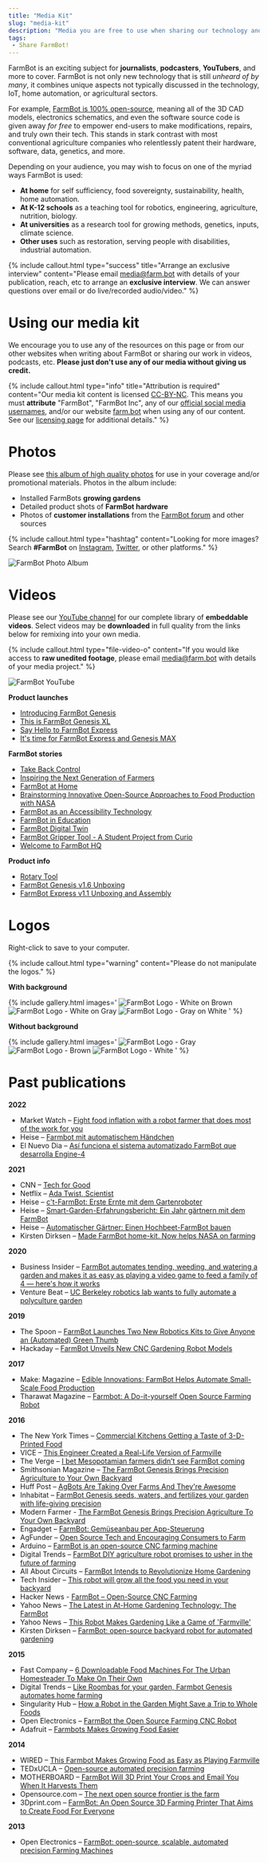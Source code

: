 ```yaml
---
title: "Media Kit"
slug: "media-kit"
description: "Media you are free to use when sharing our technology and vision"
tags:
 - Share FarmBot!
---
```


FarmBot is an exciting subject for **journalists**, **podcasters**, **YouTubers**, and more to cover. FarmBot is not only new technology that is still _unheard of by many_, it combines unique aspects not typically discussed in the technology, IoT, home automation, or agricultural sectors.

For example, [FarmBot is 100% open-source](https://farm.bot/pages/open-source), meaning all of the 3D CAD models, electronics schematics, and even the software source code is given away _for free_ to empower end-users to make modifications, repairs, and truly own their tech. This stands in stark contrast with most conventional agriculture companies who relentlessly patent their hardware, software, data, genetics, and more.

Depending on your audience, you may wish to focus on one of the myriad ways FarmBot is used:

- **At home** for self sufficiency, food sovereignty, sustainability, health, home automation.
- **At K-12 schools** as a teaching tool for robotics, engineering, agriculture, nutrition, biology.
- **At universities** as a research tool for growing methods, genetics, inputs, climate science.
- **Other uses** such as restoration, serving people with disabilities, industrial automation.

{%
include callout.html
type="success"
title="Arrange an exclusive interview"
content="Please email [media@farm.bot](mailto:media@farm.bot) with details of your publication, reach, etc to arrange an **exclusive interview**. We can answer questions over email or do live/recorded audio/video."
%}

# Using our media kit

We encourage you to use any of the resources on this page or from our other websites when writing about FarmBot or sharing our work in videos, podcasts, etc. **Please just don't use any of our media without giving us credit.**

{%
include callout.html
type="info"
title="Attribution is required"
content="Our media kit content is licensed [CC-BY-NC](https://creativecommons.org/licenses/by-nc/4.0/). This means you must **attribute** \"FarmBot\", \"FarmBot Inc\", any of our [official social media usernames](../marketing/social-media.md#accounts), and/or our website [farm.bot](https://farm.bot) when using any of our content. See our [licensing page](../farmbot/intro/licensing.md#non-functional-works) for additional details."
%}

# Photos

Please see [this album of high quality photos](https://photos.app.goo.gl/fD3Td131P6MYYu4c8) for use in your coverage and/or promotional materials. Photos in the album include:

- Installed FarmBots **growing gardens**
- Detailed product shots of **FarmBot hardware**
- Photos of **customer installations** from the [FarmBot forum](https://forum.farmbot.org/) and other sources

{%
include callout.html
type="hashtag"
content="Looking for more images? Search **#FarmBot** on [Instagram](https://www.instagram.com/explore/tags/farmbot/), [Twitter](https://twitter.com/search?q=%23farmbot), or other platforms."
%}

![FarmBot Photo Album](_images/photo_album.jpg)

# Videos

Please see our [YouTube channel](https://www.youtube.com/@farmbot/videos) for our complete library of **embeddable videos**. Select videos may be **downloaded** in full quality from the links below for remixing into your own media.

{%
include callout.html
type="file-video-o"
content="If you would like access to **raw unedited footage**, please email [media@farm.bot](mailto:media@farm.bot) with details of your media project."
%}

![FarmBot YouTube](_images/farmbot_youtube.jpg)

**Product launches**

- [Introducing FarmBot Genesis](https://drive.google.com/file/d/1QCKZWJ694CL82SiLgKXCBM9Md18lgxte/view)
- [This is FarmBot Genesis XL](https://drive.google.com/file/d/129Io-ez5PYkR7WwEp42wuZRlXjYcMnSJ/view)
- [Say Hello to FarmBot Express](https://drive.google.com/file/d/1cdF0j0R3KbKAZmjgzZ1hETzQuZCzWHlj/view)
- [It's time for FarmBot Express and Genesis MAX](https://drive.google.com/file/d/1rYObpGVCquSY67iAKZtYKCsRosZdgpJi/view)

**FarmBot stories**

- [Take Back Control](https://drive.google.com/file/d/1Y44H3GaTXGISxQuegb3KMxZxehkkdEcF/view)
- [Inspiring the Next Generation of Farmers](https://drive.google.com/file/d/1fyLwq-Lf9HijpEiBjAedo1gGkKhOfXX5/view)
- [FarmBot at Home](https://drive.google.com/file/d/1-kC8-jqkpBgJ6seJ4C3yiS5TmV1FheG1/view)
- [Brainstorming Innovative Open-Source Approaches to Food Production with NASA](https://drive.google.com/file/d/1mwoPHxVv9zzZQRMf6hgs63aizoFDrJks/view)
- [FarmBot as an Accessibility Technology](https://drive.google.com/file/d/1DBgPcS1zlnHRu0Qf60e83cZag7mC9B8c/view)
- [FarmBot in Education](https://drive.google.com/file/d/1UboyWw2SBK6eIiqR8g1afM0W2Ik7abD7/view)
- [FarmBot Digital Twin](https://drive.google.com/file/d/16qE0eubFPg40NG7h6rXYUZ0rewdbABJM/view)
- [FarmBot Gripper Tool - A Student Project from Curio](https://drive.google.com/file/d/1U3LZZHMEvoERQm0emAh78Rr8KOlkz6bg/view)
- [Welcome to FarmBot HQ](https://drive.google.com/file/d/18HsnK_ayHYYCGfM5EqwkZJ5g5e9SLzqJ/view)

**Product info**

- [Rotary Tool](https://drive.google.com/file/d/1m_Mg8OCBMBoEJaFlyMk__mh12ax7n_-I/view)
- [FarmBot Genesis v1.6 Unboxing](https://drive.google.com/file/d/1-3bNeChe0-QC7kwtCA_dMAMoR86WwR41/view)
- [FarmBot Express v1.1 Unboxing and Assembly](https://drive.google.com/file/d/1SqbUSt1lmWEEiPDFoTORqNpMPIXxGrSd/view)

# Logos

Right-click to save to your computer.

{%
include callout.html
type="warning"
content="Please do not manipulate the logos."
%}

**With background**

{% include gallery.html images='
![FarmBot Logo - White on Brown](_images/FarmBot_Logo_White_on_Brown.png)
![FarmBot Logo - White on Gray](_images/FarmBot_Logo_White_on_Gray.png)
![FarmBot Logo - Gray on White](_images/FarmBot_Logo_Gray_on_White.png)
' %}

**Without background**

{% include gallery.html images='
![FarmBot Logo - Gray](_images/FarmBot_Logo_Gray_on_Transparent.png)
![FarmBot Logo - Brown](_images/FarmBot_Logo_Brown_on_Transparent.png)
![FarmBot Logo - White](_images/FarmBot_Logo_White_on_Transparent.png)
' %}

# Past publications

**2022**

- Market Watch – [Fight food inflation with a robot farmer that does most of the work for you](https://www.marketwatch.com/story/fight-food-inflation-with-a-robot-farmer-that-does-most-of-the-work-for-you-11668436842)
- Heise – [Farmbot mit automatischem Händchen](https://www.heise.de/news/Farmbot-mit-automatischem-Haendchen-6653844.html)
- El Nuevo Dia – [Así funciona el sistema automatizado FarmBot que desarrolla Engine-4](https://www.elnuevodia.com/tecnologia/otros/videos/asi-funciona-el-sistema-automatizado-farmbot-que-desarrolla-engine-4-279379/)

**2021**

- CNN – [Tech for Good](https://www.youtube.com/watch?v=nai1JNIGnes)
- Netflix – [Ada Twist, Scientist](https://www.youtube.com/watch?v=0M3sfjTGkkM)
- Heise – [c't-FarmBot: Erste Ernte mit dem Gartenroboter](https://www.heise.de/news/c-t-FarmBot-Erste-Ernte-mit-dem-Gartenroboter-6052185.html)
- Heise – [Smart-Garden-Erfahrungsbericht: Ein Jahr gärtnern mit dem FarmBot](https://www.heise.de/tests/Smart-Garden-Erfahrungsbericht-Ein-Jahr-gaertnern-mit-dem-FarmBot-6279205.html)
- Heise – [Automatischer Gärtner: Einen Hochbeet-FarmBot bauen](https://www.heise.de/ratgeber/Anleitung-Einen-FarmBot-als-Bastelprojekt-zusammenbauen-6008238.html)
- Kirsten Dirksen – [Made FarmBot home-kit. Now helps NASA on farming](https://www.youtube.com/watch?v=2dRpmuU2ZrU)

**2020**

- Business Insider – [FarmBot automates tending, weeding, and watering a garden and makes it as easy as playing a video game to feed a family of 4 — here's how it works](https://www.businessinsider.com/farmbot-automated-farm-kits-controlled-through-app-2020-6)
- Venture Beat – [UC Berkeley robotics lab wants to fully automate a polyculture garden](https://venturebeat.com/ai/uc-berkeley-robotics-lab-wants-to-fully-automate-a-polyculture-garden/)

**2019**

- The Spoon – [FarmBot Launches Two New Robotics Kits to Give Anyone an (Automated) Green Thumb](https://thespoon.tech/farmbot-launches-two-new-robotics-kits-to-give-anyone-a-automated-green-thumb/)
- Hackaday – [FarmBot Unveils New CNC Gardening Robot Models](https://hackaday.com/2019/07/01/farmbot-unveils-new-cnc-gardening-robot-models/)

**2017**

- Make: Magazine – [Edible Innovations: FarmBot Helps Automate Small-Scale Food Production](https://makezine.com/article/home/gardening/community-creating-solution-farmbot-technology/)
- Tharawat Magazine – [Farmbot: A Do-it-yourself Open Source Farming Robot](https://www.tharawat-magazine.com/start/farmbot-open-source-farming-robot/)

**2016**

- The New York Times – [Commercial Kitchens Getting a Taste of 3-D-Printed Food](https://www.nytimes.com/2016/10/24/business/commercial-kitchens-getting-a-taste-of-3-d-printed-food.html)
- VICE – [This Engineer Created a Real-Life Version of Farmville](https://www.vice.com/en/article/9a8383/this-engineer-created-a-real-life-version-of-farmville)
- The Verge – [I bet Mesopotamian farmers didn’t see FarmBot coming](https://www.theverge.com/circuitbreaker/2016/6/8/11887402/farmbot-farming-robot-agriculture-garden-automated)
- Smithsonian Magazine – [The FarmBot Genesis Brings Precision Agriculture to Your Own Backyard](https://www.smithsonianmag.com/innovation/farmbot-genesis-brings-precision-agriculture-your-own-backyard-180959603/)
- Huff Post – [AgBots Are Taking Over Farms And They're Awesome](https://www.huffpost.com/archive/au/entry/argobots-are-taking-over-farms-and-theyre-awesome_au_5cd41861e4b0ca9b77563a0b)
- Inhabitat – [FarmBot Genesis seeds, waters, and fertilizes your garden with life-giving precision](https://inhabitat.com/farmbot-genesis-seeds-waters-and-fertilizes-your-garden-with-life-giving-precision/)
- Modern Farmer - [The FarmBot Genesis Brings Precision Agriculture To Your Own Backyard](https://modernfarmer.com/2016/06/farmbot-genesis/)
- Engadget – [FarmBot: Gemüseanbau per App-Steuerung](https://www.engadget.com/de-2016-06-09-farmbot-gemuseanbau-per-app-steuerung.html)
- AgFunder – [Open Source Tech and Encouraging Consumers to Farm](https://agfundernews.com/farmbot-founder-aronson-on-open-source-tech-and-encouraging-consumers-to-farm5832)
- Arduino – [FarmBot is an open-source CNC farming machine](https://blog.arduino.cc/2016/06/07/farmbot-is-an-open-source-cnc-farming-machine/)
- Digital Trends – [FarmBot DIY agriculture robot promises to usher in the future of farming](https://www.digitaltrends.com/cool-tech/farmbot-open-source-agriculture-robot/)
- All About Circuits – [FarmBot Intends to Revolutionize Home Gardening](https://www.allaboutcircuits.com/news/farmbot-intends-to-revolutionize-home-gardening/)
- Tech Insider – [This robot will grow all the food you need in your backyard](https://www.businessinsider.com/farming-robot-farmbot-automatically-grow-vegetables-backyard-garden-2016-7)
- Hacker News - [FarmBot – Open-Source CNC Farming](https://news.ycombinator.com/item?id=11856915)
- Yahoo News – [The Latest in At-Home Gardening Technology: The FarmBot](https://sg.news.yahoo.com/latest-home-gardening-technology-farmbot-223741146.html)
- Yahoo News – [This Robot Makes Gardening Like a Game of 'Farmville'](https://finance.yahoo.com/news/robot-makes-gardening-game-farmville-161140546.html)
- Kirsten Dirksen – [FarmBot: open-source backyard robot for automated gardening](https://www.youtube.com/watch?v=BqYrAWssrrY)

**2015**

- Fast Company – [6 Downloadable Food Machines For The Urban Homesteader To Make On Their Own](https://www.fastcompany.com/3042975/6-downloadable-food-machines-for-the-urban-homesteader-to-make-on-their-own)
- Digital Trends – [Like Roombas for your garden, Farmbot Genesis automates home farming](https://www.digitaltrends.com/home/farmbot-diy-agriculture-gardening-robot/)
- Singularity Hub – [How a Robot in the Garden Might Save a Trip to Whole Foods](https://singularityhub.com/2015/12/15/how-a-robot-in-the-garden-might-replace-a-trip-to-whole-foods/)
- Open Electronics – [FarmBot the Open Source Farming CNC Robot](https://www.open-electronics.org/farmbot-the-open-source-farming-cnc-robot/)
- Adafruit – [Farmbots Makes Growing Food Easier](https://blog.adafruit.com/2015/12/29/farmbots-makes-growing-food-easier-arduino/)

**2014**

- WIRED – [This Farmbot Makes Growing Food as Easy as Playing Farmville](https://www.wired.com/2014/02/farmbot/)
- TEDxUCLA – [Open-source automated precision farming](https://www.youtube.com/watch?v=9CJt4MFn22M)
- MOTHERBOARD – [FarmBot Will 3D Print Your Crops and Email You When It Harvests Them](https://www.vice.com/en/article/3dkaxw/in-the-middle-of-3d-printing-robots-and-agriculture-sits-farmbot)
- Opensource.com – [The next open source frontier is the farm](https://opensource.com/business/14/9/farming-new-field-open-source)
- 3Dprint.com – [FarmBot: An Open Source 3D Farming Printer That Aims to Create Food For Everyone](https://3dprint.com/12325/farmbot-3d-farming-printer/)

**2013**

- Open Electronics – [FarmBot: open-source, scalable, automated precision Farming Machines](http://www.open-electronics.org/farmbot-open-source-scalable-automated-precision-farming-machines/)